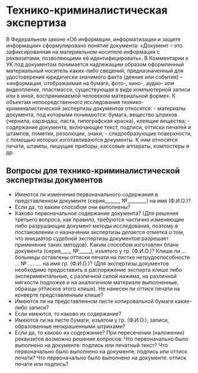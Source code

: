 # Технико-криминалистическая экспертиза
В Федеральном законе «Об информации, информатизации и защите информации» сформулировано понятие документа: «Документ – это зафиксированная на материальном носителе информация с реквизитами, позволяющими её идентифицировать». В Комментарии к УК под документом понимается надлежащим образом оформленный материальный носитель каких-либо сведений, предназначенный для удостоверения юридически значимого факта (деяния или события) – «информация, отображаемая на бумаге, фото-, кино-, аудио- или видеопленке, пластмассе, существующая в виде компьютерной записи или в иной, воспринимаемой человеком материальной форме».
К объектам непосредственного исследования технико-криминалистической экспертизы документов относятся: - материалы документа, под которыми понимаются: бумага, вещество штрихов (чернила, карандаш, паста, типографская краска), клеящие вещества; - содержание документа, включающее текст, подписи, оттиски печатей и штампов, пометки, резолюции, знаки; - следообразующие поверхности, с помощью которых изготавливаются документы.
К ним относятся печати, штампы, пишущие приборы, кассовые аппараты, компостеры и др.
## Вопросы для технико-криминалистической экспертизы документов
- Имеются ли изменения первоначального содержания в представленном документе (серия______, №________) на имя (Ф.И.О.)?
- Если да, то каким способом они выполнены?
- Каково первоначальное содержание документа?
(Для решения третьего вопроса, как правило, требуются частично изменяющие либо разрушающие документ методы исследования, поэтому в постановлении о назначении экспертизы делается отметка о том, что инициатор судебной экспертизы документов разрешает применение таких методов).
Каким способом изготовлен бланк документа (серия____, №_____), изъятого у гр. (Ф.И.О.)?
Клише ли … больницы оставлены оттиски печати на листке нетрудоспособности … № ……… на имя гр. (Ф.И.О.)? (Для экспертизы документов необходимо предоставить в распоряжение эксперта клише либо экспериментальные, с различной силой нажима, на различной мягкости подложке и на аналогичном материале выполненные, образцы оттисков этого клише).
Не нанесен ли оттиск печати на конверте представленным клише?
- Имеются ли на представленном листе копировальной бумаги какие-либо записи?
- Если имеются, то каково их содержание?
- Имеются ли на листе бумаги, изъятом у гр. (Ф.И.О.), записи, образованные неокрашенными штрихами?
- Если да, то каково их содержание?
При пересечении (наложении) реквизитов возможно решение вопросов:
Что первоначально было выполнено на документе:
подпись или печатный текст?
Что первоначально было выполнено на документе:
подпись или оттиск печати?
Что первоначально было выполнено на документе:
оттиск печати или подпись?